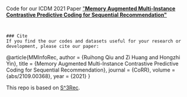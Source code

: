 
Code for our ICDM 2021 Paper ["**Memory Augmented Multi-Instance Contrastive Predictive Coding for Sequential Recommendation"**](https://arxiv.org/abs/2109.00368)

```


### Cite
If you find the our codes and datasets useful for your research or development, please cite our paper:

```
@article{MMInfoRec,
  author    = {Ruihong Qiu and
               Zi Huang and
               Hongzhi Yin},
  title     = {Memory Augmented Multi-Instance Contrastive Predictive Coding for Sequential Recommendation},
  journal = {CoRR},
  volume = {abs/2109.00368},
  year      = {2021}
}

This repo is based on [S^3Rec](https://github.com/aHuiWang/CIKM2020-S3Rec).